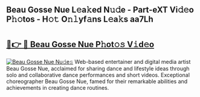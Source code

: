 ## Beau Gosse Nue L𝚎a𝚔ed N𝚞𝚍e - Part-eXT Vi𝚍𝚎o P𝚑𝚘tos - H𝚘𝚝 O𝚗𝚕yf𝚊ns L𝚎a𝚔s aa7Lh

# <h2><a href="http://kf4311.oniu.top/?m=Beau+Gosse+Nue">🔗👉 🔴 Beau Gosse Nue P𝚑ot𝚘𝚜 V𝚒d𝚎o</a></h2>

[![Beau Gosse Nue Nu𝚍e𝚜](https://i.imgur.com/0qMVB7G.gif)](http://kf4311.oniu.top/?m=Beau+Gosse+Nue)
Web-based entertainer and digital media artist Beau Gosse Nue, acclaimed for sharing dance and lifestyle ideas through solo and collaborative dance performances and short videos. Exceptional choreographer Beau Gosse Nue, famed for their remarkable abilities and achievements in creating dance routines.  

